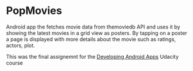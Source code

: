 # PopMovies

Android app the fetches movie data from themoviedb API and uses it by showing the latest movies in a grid view as posters.
By tapping on a poster a page is displayed with more details about the movie such as ratings, actors, plot.

This was the final assignemnt for the [Developing Android Apps](https://www.udacity.com/course/new-android-fundamentals--ud851)
 Udacity course

